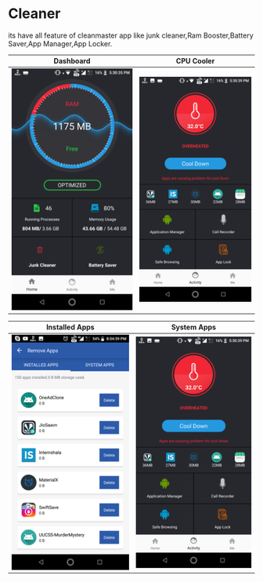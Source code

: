 # Cleaner 
its have all feature of cleanmaster app like junk cleaner,Ram Booster,Battery Saver,App Manager,App Locker.


Dashboard             |  CPU Cooler
:-------------------------:|:-------------------------:
![](https://github.com/TarunPal3551/Cleaner/blob/master/Screenshot_20190130-173037.png)|![](https://github.com/TarunPal3551/Cleaner/blob/master/Screenshot_20190130-173041.png)

Installed Apps           |  System Apps
:-------------------------:|:-------------------------:
![](https://github.com/TarunPal3551/Cleaner/blob/master/Screenshot_20190110-200501.png)|![](https://github.com/TarunPal3551/Cleaner/blob/master/Screenshot_20190130-173041.png)
